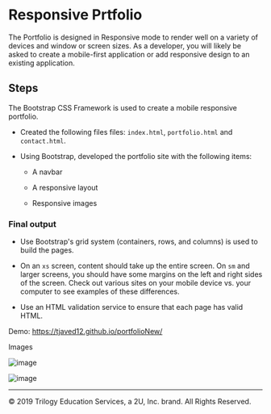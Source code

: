 # Responsive Prtfolio
The Portfolio is designed in Responsive mode to render well on a variety of devices and window or screen sizes. As a developer, you will likely be asked to create a mobile-first application or add responsive design to an existing application. 


## Steps

The Bootstrap CSS Framework is used to create a mobile responsive portfolio.

* Created the following files files: `index.html`, `portfolio.html` and `contact.html`.

* Using Bootstrap, developed the portfolio site with the following items:

   * A navbar

   * A responsive layout

   * Responsive images


### Final output

* Use Bootstrap's grid system (containers, rows, and columns) is used to build the pages.

* On an `xs` screen, content should take up the entire screen. On `sm` and larger screens, you should have some margins on the left and right sides of the screen. Check out various sites on your mobile device vs. your computer to see examples of these differences.

* Use an HTML validation service to ensure that each page has valid HTML.

Demo:
https://tjaved12.github.io/portfolioNew/


Images

![image](https://user-images.githubusercontent.com/66760710/90585279-7c06e680-e1a2-11ea-86b3-f3f67a9c31bc.png)

![image](https://user-images.githubusercontent.com/66760710/90585393-c25c4580-e1a2-11ea-8b3b-ab1717da436f.png)

- - -

© 2019 Trilogy Education Services, a 2U, Inc. brand. All Rights Reserved.
